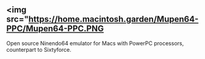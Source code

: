 <img src="https://home.macintosh.garden/Mupen64-PPC/Mupen64-PPC.PNG
------------------------
Open source Ninendo64 emulator for Macs with PowerPC processors, counterpart to Sixtyforce.

